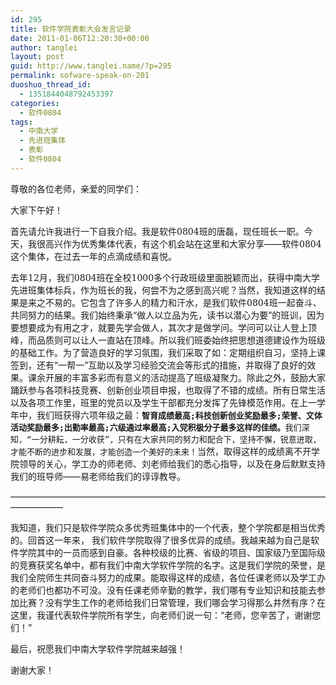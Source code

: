 ```yaml
---
id: 295
title: 软件学院表彰大会发言记录
date: 2011-01-06T12:20:30+00:00
author: tanglei
layout: post
guid: http://www.tanglei.name/?p=295
permalink: sofware-speak-on-201
duoshuo_thread_id:
  - 1351844048792453397
categories:
  - 软件0804
tags:
  - 中南大学
  - 先进班集体
  - 表彰
  - 软件0804
---
```

<!-- 		@page { margin: 2cm } 		P { margin-bottom: 0.21cm } -->尊敬的各位老师，亲爱的同学们：

大家下午好！

首先请允许我进行一下自我介绍。我是软件<span style="font-family: 'DejaVu Serif', serif;">0804</span>班的唐磊，现任班长一职。今天，我很高兴作为优秀集体代表，有这个机会站在这里和大家分享——软件<span style="font-family: 'DejaVu Serif', serif;">0804</span>这个集体，在过去一年的点滴成绩和喜悦。

去年<span style="font-family: 'DejaVu Serif', serif;">12</span>月，我们<span style="font-family: 'DejaVu Serif', serif;">0804</span>班在全校<span style="font-family: 'DejaVu Serif', serif;">1000</span>多个行政班级里面脱颖而出，获得中南大学先进班集体标兵，作为班长的我，何尝不为之感到高兴呢？当然，我知道这样的结果是来之不易的。它包含了许多人的精力和汗水，是我们软件<span style="font-family: 'DejaVu Serif', serif;">0804</span>班一起奋斗、共同努力的结果。我们始终秉承“做人以立品为先，读书以潜心为要”的班训，因为要想要成为有用之才，就要先学会做人，其次才是做学问。学问可以让人登上顶峰，而品质则可以让人一直站在顶峰。所以我们班委始终把思想道德建设作为班级的基础工作。为了营造良好的学习氛围，我们采取了如：定期组织自习，坚持上课签到，还有“一帮一”互助以及学习经验交流会等形式的措施，并取得了良好的效果。课余开展的丰富多彩而有意义的活动提高了班级凝聚力。除此之外，鼓励大家踊跃参与各项科技竞赛、创新创业项目申报，也取得了不错的成绩。所有日常生活以及各项工作里，班里的党员以及学生干部都充分发挥了先锋模范作用。在上一学年中，我们班获得六项年级之最：<span style="font-family: 幼圆, monospace;"><span style="font-size: small;"><strong>智育成绩最高</strong></span></span><span style="font-family: 'DejaVu Serif', serif;"><span style="font-family: 幼圆, monospace;"><span style="font-size: small;"><strong>;</strong></span></span></span><span style="font-family: 幼圆, monospace;"><span style="font-size: small;"><strong>科技创新创业奖励最多</strong></span></span><span style="font-family: 'DejaVu Serif', serif;"><span style="font-family: 幼圆, monospace;"><span style="font-size: small;"><strong>;</strong></span></span></span><span style="font-family: 幼圆, monospace;"><span style="font-size: small;"><strong>荣誉、文体活动奖励最多</strong></span></span><span style="font-family: 'DejaVu Serif', serif;"><span style="font-family: 幼圆, monospace;"><span style="font-size: small;"><strong>;</strong></span></span></span><span style="font-family: 幼圆, monospace;"><span style="font-size: small;"><strong>出勤率最高</strong></span></span><span style="font-family: 'DejaVu Serif', serif;"><span style="font-family: 幼圆, monospace;"><span style="font-size: small;"><strong>;</strong></span></span></span><span style="font-family: 幼圆, monospace;"><span style="font-size: small;"><strong>六级通过率最高</strong></span></span><span style="font-family: 'DejaVu Serif', serif;"><span style="font-family: 幼圆, monospace;"><span style="font-size: small;"><strong>;</strong></span></span></span><span style="font-family: 幼圆, monospace;"><span style="font-size: small;"><strong>入党积极分子最多这样的佳绩。</strong></span></span><span style="font-family: 幼圆, monospace;"><span style="font-size: small;">我们深知，“一分耕耘，一分收获”，只有在大家共同的努力和配合下，坚持不懈，锐意进取，才能不断的进步和发展，才能创造一个美好的未来！</span></span>当然，取得这样的成绩离不开学院领导的关心，学工办的师老师、刘老师给我们的悉心指导，以及在身后默默支持我们的班导师——易老师给我们的谆谆教导。

——————————————————————————————————————————

我知道，我们只是软件学院众多优秀班集体中的一个代表，整个学院都是相当优秀的。回首这一年来， 我们软件学院取得了很多优异的成绩。我越来越为自己是软件学院其中的一员而感到自豪。各种校级的比赛、省级的项目、国家级乃至国际级的竞赛获奖名单中，都有我们中南大学软件学院的名字。这是我们学院的荣誉，是我们全院师生共同奋斗努力的成果。能取得这样的成绩，各位任课老师以及学工办的老师们也都功不可没。没有任课老师辛勤的教学，我们哪有专业知识和技能去参加比赛？没有学生工作的老师给我们日常管理，我们哪会学习得那么井然有序？在这里，我谨代表软件学院所有学生，向老师们说一句：“老师，您辛苦了，谢谢您们！”

最后，祝愿我们中南大学软件学院越来越强！

谢谢大家！
